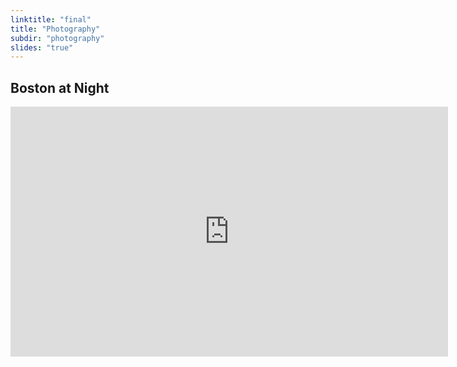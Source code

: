 ```yaml
---
linktitle: "final"
title: "Photography"
subdir: "photography"
slides: "true"
---
```

## Boston at Night
<div class="h_iframe">
<iframe src="https://albumizr.com/a/ecSX" scrolling="no" frameborder="0" allowfullscreen width="700" height="400"></iframe>
</div>